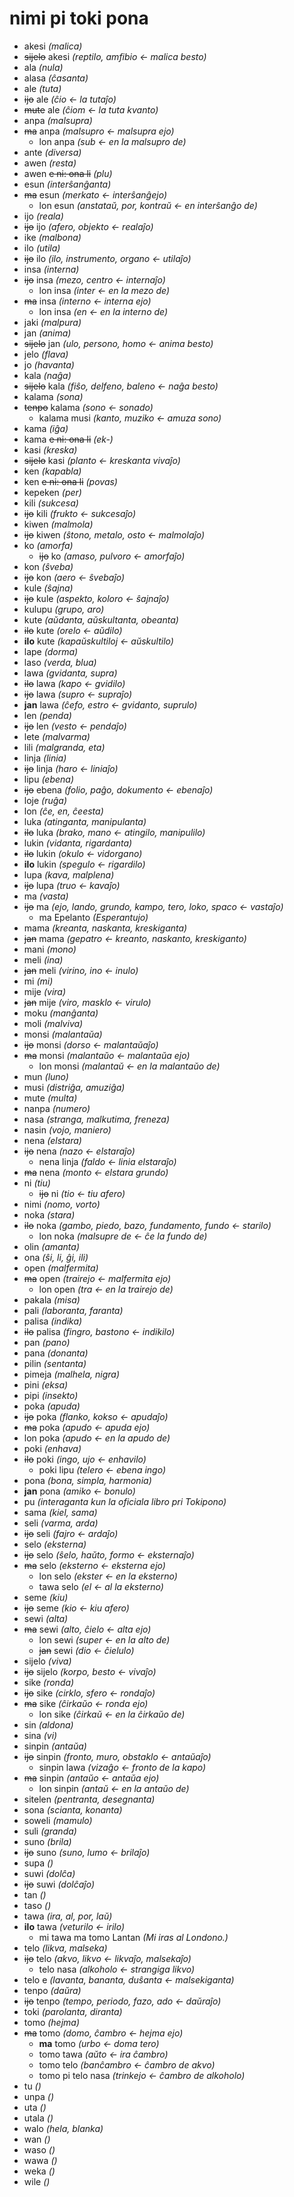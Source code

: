 # nimi pi toki pona

* akesi *(malica)*
 * ~~sijelo~~ akesi *(reptilo, amfibio ← malica besto)* 
* ala *(nula)*
* alasa *(ĉasanta)*
* ale *(tuta)*
 * ~~ijo~~ ale *(ĉio ← la tutaĵo)*
 * ~~mute~~ ale *(ĉiom ← la tuta kvanto)*
* anpa *(malsupra)*
 * ~~ma~~ anpa *(malsupro ← malsupra ejo)*
   * lon anpa *(sub ← en la malsupro de)*
* ante *(diversa)*
* awen *(resta)*
 * awen ~~e ni: ona li~~ *(plu)*
* esun *(interŝanĝanta)*
 * ~~ma~~ esun *(merkato ← interŝanĝejo)*
   * lon esun *(anstataŭ, por, kontraŭ ← en interŝanĝo de)*
* ijo *(reala)*
 * ~~ijo~~ ijo *(afero, objekto ← realaĵo)*
* ike *(malbona)*
* ilo *(utila)*
 * ~~ijo~~ ilo *(ilo, instrumento, organo ← utilaĵo)*
* insa *(interna)*
 * ~~ijo~~ insa *(mezo, centro ← internaĵo)*
   * lon insa *(inter ← en la mezo de)*
 * ~~ma~~ insa *(interno ← interna ejo)*
   * lon insa *(en ← en la interno de)*
* jaki *(malpura)*
* jan *(anima)*
 * ~~sijelo~~ jan *(ulo, persono, homo ← anima besto)*
* jelo *(flava)*
* jo *(havanta)*
* kala *(naĝa)*
 * ~~sijelo~~ kala *(fiŝo, delfeno, baleno ← naĝa besto)*
* kalama *(sona)*
 * ~~tenpo~~ kalama *(sono ← sonado)*
   * kalama musi *(kanto, muziko ← amuza sono)*
* kama *(iĝa)*
 * kama ~~e ni: ona li~~ *(ek-)*
* kasi *(kreska)*
 * ~~sijelo~~ kasi *(planto ← kreskanta vivaĵo)*
* ken *(kapabla)*
 * ken ~~e ni: ona li~~ *(povas)*
* kepeken *(per)*
* kili *(sukcesa)*
 * ~~ijo~~ kili *(frukto ← sukcesaĵo)*
* kiwen *(malmola)*
 * ~~ijo~~ kiwen *(ŝtono, metalo, osto ← malmolaĵo)*
* ko *(amorfa)*
  * ~~ijo~~ ko *(amaso, pulvoro ← amorfaĵo)*
* kon *(ŝveba)*
 * ~~ijo~~ kon *(aero ← ŝvebaĵo)*
* kule *(ŝajna)*
 * ~~ijo~~ kule *(aspekto, koloro ← ŝajnaĵo)*
* kulupu *(grupo, aro)*
* kute *(aŭdanta, aŭskultanta, obeanta)*
 * ~~ilo~~ kute *(orelo ← aŭdilo)*
 * **ilo** kute *(kapaŭskultiloj ← aŭskultilo)*
* lape *(dorma)*
* laso *(verda, blua)*
* lawa *(gvidanta, supra)*
 * ~~ilo~~ lawa *(kapo ← gvidilo)*
 * ~~ijo~~ lawa *(supro ← supraĵo)*
 * **jan** lawa *(ĉefo, estro ← gvidanto, suprulo)*
* len *(penda)*
 * ~~ijo~~ len *(vesto ← pendaĵo)*
* lete *(malvarma)*
* lili *(malgranda, eta)*
* linja *(linia)*
 * ~~ijo~~ linja *(haro ← liniaĵo)*
* lipu *(ebena)*
 * ~~ijo~~ ebena *(folio, paĝo, dokumento ← ebenaĵo)*
* loje *(ruĝa)*
* lon *(ĉe, en, ĉeesta)*
* luka *(atinganta, manipulanta)*
 * ~~ilo~~ luka *(brako, mano ← atingilo, manipulilo)*
* lukin *(vidanta, rigardanta)*
 * ~~ilo~~ lukin *(okulo ← vidorgano)*
 * **ilo** lukin *(spegulo ← rigardilo)* 
* lupa *(kava, malplena)*
 * ~~ijo~~ lupa *(truo ← kavaĵo)*
* ma *(vasta)*
 * ~~ijo~~ ma *(ejo, lando, grundo, kampo, tero, loko, spaco ← vastaĵo)*
   * ma Epelanto *(Esperantujo)*
* mama *(kreanta, naskanta, kreskiganta)*
 * ~~jan~~ mama *(gepatro ← kreanto, naskanto, kreskiganto)*
* mani *(mono)*
* meli *(ina)*
 * ~~jan~~ meli *(virino, ino ← inulo)*
* mi *(mi)*
* mije *(vira)*
 * ~~jan~~ mije *(viro, masklo ← virulo)*
* moku *(manĝanta)*
* moli *(malviva)*
* monsi *(malantaŭa)*
 * ~~ijo~~ monsi *(dorso ← malantaŭaĵo)*
 * ~~ma~~ monsi *(malantaŭo ← malantaŭa ejo)*
   * lon monsi *(malantaŭ ← en la malantaŭo de)*
* mun *(luno)*
* musi *(distriĝa, amuziĝa)*
* mute *(multa)*
* nanpa *(numero)*
* nasa *(stranga, malkutima, freneza)*
* nasin *(vojo, maniero)*
* nena *(elstara)*
 * ~~ijo~~ nena *(nazo ← elstaraĵo)*
   * nena linja *(faldo ← linia elstaraĵo)*
 * ~~ma~~ nena *(monto ← elstara grundo)*
* ni *(tiu)*
  * ~~ijo~~ ni *(tio ← tiu afero)*
* nimi *(nomo, vorto)*
* noka *(stara)*
 * ~~ilo~~ noka *(gambo, piedo, bazo, fundamento, fundo ← starilo)*
   * lon noka *(malsupre de ← ĉe la fundo de)*
* olin *(amanta)*
* ona *(ŝi, li, ĝi, ili)*
* open *(malfermita)*
 * ~~ma~~ open *(trairejo ← malfermita ejo)*
   * lon open *(tra ← en la trairejo de)*
* pakala *(misa)*
* pali *(laboranta, faranta)*
* palisa *(indika)*
 * ~~ilo~~ palisa *(fingro, bastono ← indikilo)*
* pan *(pano)*
* pana *(donanta)*
* pilin *(sentanta)*
* pimeja *(malhela, nigra)*
* pini *(eksa)*
* pipi *(insekto)*
* poka *(apuda)*
 * ~~ijo~~ poka *(flanko, kokso ← apudaĵo)*
 * ~~ma~~ poka *(apudo ← apuda ejo)*
  * lon poka *(apudo ← en la apudo de)*
* poki *(enhava)*
 * ~~ilo~~ poki *(ingo, ujo ← enhavilo)*
    * poki lipu *(telero ← ebena ingo)*
* pona *(bona, simpla, harmonia)*
 * **jan** pona *(amiko ← bonulo)*
* pu *(interaganta kun la oficiala libro pri Tokipono)*
* sama *(kiel, sama)*
* seli *(varma, arda)*
 * ~~ijo~~ seli *(fajro ← ardaĵo)*
* selo *(eksterna)*
 * ~~ijo~~ selo *(ŝelo, haŭto, formo ← eksternaĵo)*
 * ~~ma~~ selo *(eksterno ← eksterna ejo)*
   * lon selo *(ekster ← en la eksterno)*
   * tawa selo *(el ← al la eksterno)*
* seme *(kiu)*
 * ~~ijo~~ seme *(kio ← kiu afero)*
* sewi *(alta)*
 * ~~ma~~ sewi *(alto, ĉielo ← alta ejo)*
   * lon sewi *(super ← en la alto de)*
   * ~~jan~~ sewi *(dio ← ĉielulo)*
* sijelo *(viva)*
 * ~~ijo~~ sijelo *(korpo, besto ← vivaĵo)*
* sike *(ronda)*
 * ~~ijo~~ sike *(cirklo, sfero ← rondaĵo)*
 * ~~ma~~ sike *(ĉirkaŭo ← ronda ejo)*
   * lon sike *(ĉirkaŭ ← en la ĉirkaŭo de)*
* sin *(aldona)*
* sina *(vi)*
* sinpin *(antaŭa)*
 * ~~ijo~~ sinpin *(fronto, muro, obstaklo ← antaŭaĵo)*
   * sinpin lawa *(vizaĝo ← fronto de la kapo)*
 * ~~ma~~ sinpin *(antaŭo ← antaŭa ejo)*
   * lon sinpin *(antaŭ ← en la antaŭo de)*
* sitelen *(pentranta, desegnanta)*
* sona *(scianta, konanta)*
* soweli *(mamulo)*
* suli *(granda)*
* suno *(brila)*
 * ~~ijo~~ suno *(suno, lumo ← brilaĵo)*
* supa *()*
* suwi *(dolĉa)*
 * ~~ijo~~ suwi *(dolĉaĵo)*
* tan *()*
* taso *()*
* tawa *(ira, al, por, laŭ)*
 * **ilo** tawa *(veturilo ← irilo)*
   * mi tawa ma tomo Lantan *(Mi iras al Londono.)*
* telo *(likva, malseka)*
 * ~~ijo~~ telo *(akvo, likvo ← likvaĵo, malsekaĵo)*
   * telo nasa *(alkoholo ← strangiga likvo)*
 * telo e *(lavanta, bananta, duŝanta ← malsekiganta)*
* tenpo *(daŭra)*
 * ~~ijo~~ tenpo *(tempo, periodo, fazo, ado ← daŭraĵo)*
* toki *(parolanta, diranta)*
* tomo *(hejma)*
 * ~~ma~~ tomo *(domo, ĉambro ← hejma ejo)*
   * **ma** tomo *(urbo ← doma tero)*
   * tomo tawa *(aŭto ← ira ĉambro)*
   * tomo telo *(banĉambro ← ĉambro de akvo)*
   * tomo pi telo nasa *(trinkejo ← ĉambro de alkoholo)*
* tu *()*
* unpa *()*
* uta *()*
* utala *()*
* walo *(hela, blanka)*
* wan *()*
* waso *()*
* wawa *()*
* weka *()*
* wile *()*
